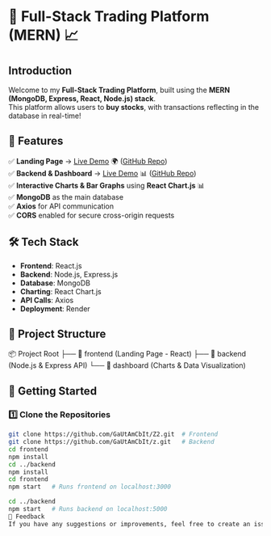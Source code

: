 # 🚀 Full-Stack Trading Platform (MERN) 📈  

## Introduction  
Welcome to my **Full-Stack Trading Platform**, built using the **MERN (MongoDB, Express, React, Node.js) stack**.  
This platform allows users to **buy stocks**, with transactions reflecting in the database in real-time!  

## 🌟 Features  
✅ **Landing Page** → [Live Demo](https://z2.onrender.com/) 🌍 ([GitHub Repo](https://github.com/GaUtAmCbIt/Z2))  
✅ **Backend & Dashboard** → [Live Demo](https://z-fud3.onrender.com/) 📊 ([GitHub Repo](https://github.com/GaUtAmCbIt/z))  
✅ **Interactive Charts & Bar Graphs** using **React Chart.js** 📊  
✅ **MongoDB** as the main database  
✅ **Axios** for API communication  
✅ **CORS** enabled for secure cross-origin requests  

## 🛠 Tech Stack  
- **Frontend**: React.js  
- **Backend**: Node.js, Express.js  
- **Database**: MongoDB  
- **Charting**: React Chart.js  
- **API Calls**: Axios  
- **Deployment**: Render  

## 📂 Project Structure  
📦 Project Root
├── 📂 frontend (Landing Page - React)
├── 📂 backend (Node.js & Express API)
└── 📂 dashboard (Charts & Data Visualization)

## 🚀 Getting Started  

### 1️⃣ Clone the Repositories  
```sh
git clone https://github.com/GaUtAmCbIt/Z2.git  # Frontend
git clone https://github.com/GaUtAmCbIt/z.git   # Backend
cd frontend
npm install
cd ../backend
npm install
cd frontend
npm start   # Runs frontend on localhost:3000

cd ../backend
npm start   # Runs backend on localhost:5000
📢 Feedback
If you have any suggestions or improvements, feel free to create an issue or submit a pull request! 🚀
